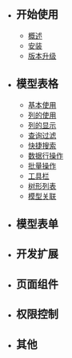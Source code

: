 - ## 开始使用
   - [概述](/{{route}}/{{version}}/overview)
   - [安装](/{{route}}/{{version}}/installation)
   - [版本升级](/{{route}}/{{version}}/update)
   
- ## 模型表格
   - [基本使用](/{{route}}/{{version}}/grid/index)
   - [列的使用](/{{route}}/{{version}}/grid/column)
   - [列的显示](/{{route}}/{{version}}/grid/display)
   - [查询过滤](/{{route}}/{{version}}/grid/filters)
   - [快捷搜索](/{{route}}/{{version}}/grid/quickSearch)
   - [数据行操作](/{{route}}/{{version}}/grid/actions)
   - [批量操作](/{{route}}/{{version}}/grid/batchActions)
   - [工具栏](/{{route}}/{{version}}/grid/tools)
   - [树形列表](/{{route}}/{{version}}/grid/treeGrid)
   - [模型关联](/{{route}}/{{version}}/grid/relevance)
- ## 模型表单
- ## 开发扩展
- ## 页面组件
- ## 权限控制
- ## 其他